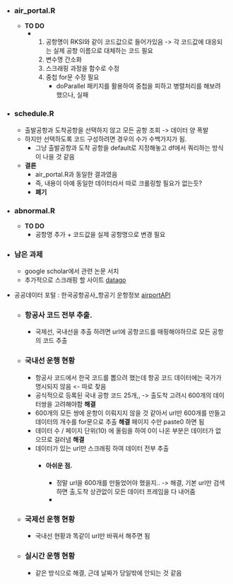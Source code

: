 - ### air_portal.R
  - **TO DO**
    - 1) 공항명이 RKSI와 같이 코드값으로 들어가있음 -> 각 코드값에 대응되는 실제 공항 이름으로 대체하는 코드 필요
      2) 변수명 간소화
      3) 스크래핑 과정을 함수로 수정
      4) 중첩 for문 수정 필요
         - doParallel 패키지를 활용하여 중첩을 피하고 병렬처리를 해보려 했으나, 실패
- ### schedule.R
  - 출발공항과 도착공항을 선택하지 않고 모든 공항 조회 -> 데이터 양 폭발
  - 하지만 선택하도록 코드 구성하려면 경우의 수가 수백가지가 됨.
     - 그냥 출발공항과 도착 공항을 default로 지정해놓고 df에서 쿼리하는 방식이 나을 것 같음
  - **결론**
     - air_portal.R과 동일한 결과였음
     - 즉, 내용이 아예 동일한 데이터라서 따로 크롤링할 필요가 없는듯?
     - **폐기**
- ### abnormal.R
     - **TO DO**
       - 공항명 추가 + 코드값을 실제 공항명으로 변경 필요
       
- ### 남은 과제
  - google scholar에서 관련 논문 서치
  - 추가적으로 스크래핑 할 사이트 [datago](https://www.data.go.kr) 


 
- 공공데이터 포털 : 한국공항공사_항공기 운항정보 [airportAPI]('https://www.data.go.kr/tcs/dss/selectApiDataDetailView.do?publicDataPk=15000126')
  - ### 항공사 코드 전부 추출.
     - 국제선, 국내선을 추출 하려면 url에 공항코드를 매핑해야하므로 모든 공항의 코드 추출
   
  - ### 국내선 운행 현황
     - 항공사 코드에서 한국 코드를 뽑으려 했는데 항공 코드 데이터에는 국가가 명시되지 않음 <- 따로 찾음
     - 공식적으로 등록된 국내 공항 코드 25개,, -> 출도착 고려시 600개의 데이터쌍을 고려해야함 **해결** 
     - 600개의 모든 쌍에 운항이 이뤄지지 않을 것 같아서 url만 600개를 만들고 데이터의 개수를 for문으로 추출 **해결** 페이지 수만 paste0 하면 됨
     - 데이터 수 / 페이지 단위(10) 에 올림을 하여 0이 나온 부분은 데이터가 없으므로 걸러냄 **해결**
     - 데이터가 있는 url만 스크래핑 하여 데이터 전부 추출
        - #### 아쉬운 점.
          - 정말 url을 600개를 만들었어야 했을지.. -> 해결, 기본 url만 검색하면 출,도착 상관없이 모든 데이터 프레임을 다 내어줌
          - 
  - ### 국제선 운행 현황
     - 국내선 현황과 똑같이 url만 바꿔서 해주면 됨
   
  - ### 실시간 운행 현황
     - 같은 방식으로 해결, 근데 날짜가 당일밖에 안되는 것 같음

